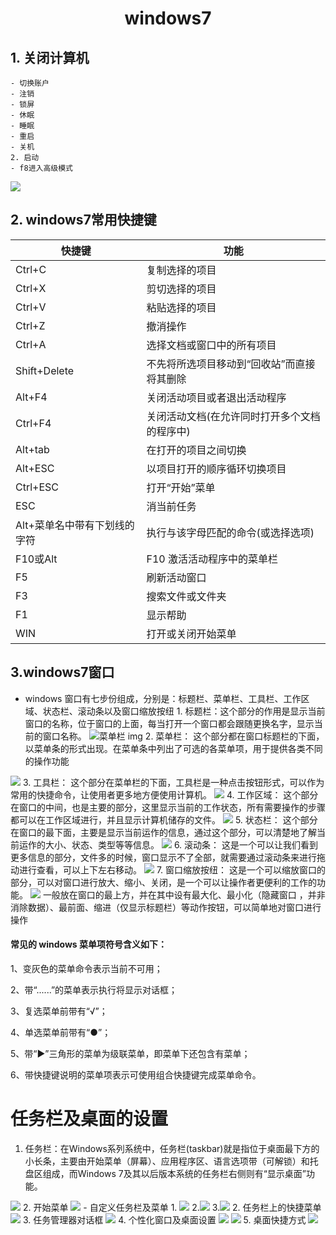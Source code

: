 # <center>windows7</center>
## 1. 关闭计算机
    - 切换账户
    - 注销
    - 锁屏
    - 休眠
    - 睡眠
    - 重启
    - 关机
    2. 启动
    - f8进入高级模式
<img src="https://tse2-mm.cn.bing.net/th/id/OIP-C.AkR9V_A4aoTeu3_XB9ckVAHaEP?w=323&h=185&c=7&r=0&o=5&dpr=1.1&pid=1.7">

##  2. windows7常用快捷键       


|快捷键|功能            |
|  --- | ---------          |
|Ctrl+C|  复制选择的项目 |
|Ctrl+X|剪切选择的项目|
|Ctrl+V|粘贴选择的项目|
|Ctrl+Z|撤消操作|
|Ctrl+A|选择文档或窗口中的所有项目|
|Shift+Delete|不先将所选项目移动到“回收站”而直接将其删除|
|Alt+F4| 关闭活动项目或者退出活动程序|
|Ctrl+F4|关闭活动文档(在允许同时打开多个文档的程序中)|
|Alt+tab|在打开的项目之间切换|
|Alt+ESC|以项目打开的顺序循环切换项目|
|Ctrl+ESC|打开“开始”菜单|
|ESC|消当前任务|
|Alt+菜单名中带有下划线的字符|执行与该字母匹配的命令(或选择选项)|
|F10或Alt|F10 激活活动程序中的菜单栏|
|F5|刷新活动窗口|
|F3|搜索文件或文件夹|
|F1|显示帮助|
|WIN|打开或关闭开始菜单|
## 3.windows7窗口
 - windows 窗口有七步份组成，分别是：标题栏、菜单栏、工具栏、工作区域、状态栏、滚动条以及窗口缩放按纽
         1. 标题栏：这个部分的作用是显示当前窗口的名称，位于窗口的上面，每当打开一个窗口都会跟随更换名字，显示当前的窗口名称。
![菜单栏 img](https://iknow-pic.cdn.bcebos.com/d53f8794a4c27d1e6d17080016d5ad6edcc438c4)
        2.  菜单栏：
这个部分都在窗口标题栏的下面，以菜单条的形式出现。在菜单条中列出了可选的各菜单项，用于提供各类不同的操作功能
<img src="https://iknow-pic.cdn.bcebos.com/4e4a20a4462309f7bab69dd67f0e0cf3d6cad61c">
        3. 工具栏：
        这个部分在菜单栏的下面，工具栏是一种点击按钮形式，可以作为常用的快捷命令，让使用者更多地方便使用计算机。
<img src="https://iknow-pic.cdn.bcebos.com/c8ea15ce36d3d539f12c3c073787e950342ab0e4">
        4. 工作区域：
        这个部分在窗口的中间，也是主要的部分，这里显示当前的工作状态，所有需要操作的步骤都可以在工作区域进行，并且显示计算机储存的文件。
<img src="https://iknow-pic.cdn.bcebos.com/730e0cf3d7ca7bcb388ff1ebb3096b63f724a879">
        5. 状态栏：
        这个部分在窗口的最下面，主要是显示当前运作的信息，通过这个部分，可以清楚地了解当前运作的大小、状态、类型等等信息。
<img src="https://iknow-pic.cdn.bcebos.com/cdbf6c81800a19d827c8b5c13efa828ba71e462e">
        6. 滚动条：
        这是一个可以让我们看到更多信息的部分，文件多的时候，窗口显示不了全部，就需要通过滚动条来进行拖动进行查看，可以上下左右移动。
<img src="https://iknow-pic.cdn.bcebos.com/a6efce1b9d16fdfad22bf62ab98f8c5495ee7baa?x-bce-process=image%2Fresize%2Cm_lfit%2Cw_600%2Ch_800%2Climit_1%2Fquality%2Cq_85%2Fformat%2Cf_auto">
        7. 窗口缩放按纽：
        这是一个可以缩放窗口的部分，可以对窗口进行放大、缩小、关闭，是一个可以让操作者更便利的工作的功能。
<img src="https://iknow-pic.cdn.bcebos.com/f703738da977391245abb5a5f5198618377ae261">
一般放在窗口的最上方，并在其中设有最大化、最小化（隐藏窗口
，并非消除数据）、最前面、缩进（仅显示标题栏）等动作按钮，可以简单地对窗口进行操作

<h4>常见的 windows 菜单项符号含义如下：</h4>

1、变灰色的菜单命令表示当前不可用；

2、带“......”的菜单表示执行将显示对话框；

3、复选菜单前带有“√”；

4、单选菜单前带有“●”；

5、带“▶”三角形的菜单为级联菜单，即菜单下还包含有菜单；

6、带快捷键说明的菜单项表示可使用组合快捷键完成菜单命令。
# 任务栏及桌面的设置
1. 任务栏：在Windows系列系统中，任务栏(taskbar)就是指位于桌面最下方的小长条，主要由开始菜单（屏幕）、应用程序区、语言选项带（可解锁）和托盘区组成，而Windows 7及其以后版本系统的任务栏右侧则有“显示桌面”功能。
<img src="任务栏.jpeg">
    2. 开始菜单
<img src="开始菜单1.jpeg">
    - 自定义任务栏及菜单
    1.    <img src="https://exp-picture.cdn.bcebos.com/a965c6e9ccd2bb664ea8aaf49b2a04e23fa2c644.jpg?x-bce-process=image%2Fresize%2Cm_lfit%2Cw_500%2Climit_1%2Fformat%2Cf_auto%2Fquality%2Cq_80">
    2.<img src="https://exp-picture.cdn.bcebos.com/3fe32442a07aa0109bc2c38cbfbb19efa35f3e45.jpg?x-bce-process=image%2Fresize%2Cm_lfit%2Cw_500%2Climit_1%2Fformat%2Cf_auto%2Fquality%2Cq_80">
    3.<img src="https://exp-picture.cdn.bcebos.com/a31e1214c27bd282a9788ef23cb1eef97ebd3645.jpg?x-bce-process=image%2Fresize%2Cm_lfit%2Cw_500%2Climit_1%2Fformat%2Cf_auto%2Fquality%2Cq_80">
2. 任务栏上的快捷菜单
<img src="2022-12-20_21-41.png">
3. 任务管理器对话框
<img src="https://img5.xitongzhijia.net/allimg/180224/70-1P224110623-water.jpg">
4. 个性化窗口及桌面设置
<img src="https://iknow-pic.cdn.bcebos.com/023b5bb5c9ea15cedef6b746b8003af33a87b261">
<img src ="https://exp-picture.cdn.bcebos.com/486884883913e8e530021008352f477047187d41.jpg">
5. 桌面快捷方式
<img src="https://tse4-mm.cn.bing.net/th/id/OIP-C.s2tpyxFwESiO1xmyxh6mnAHaEK?w=288&h=180&c=7&r=0&o=5&dpr=1.1&pid=1.7">
